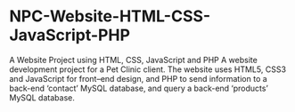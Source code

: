 # NPC-Website-HTML-CSS-JavaScript-PHP
A Website Project using HTML, CSS, JavaScript and PHP
A website development project for a Pet Clinic client. The website uses HTML5, CSS3 and JavaScript for front–end design, and PHP to send information to a back-end ‘contact’ MySQL database, and query a back-end ‘products’ MySQL database. 
